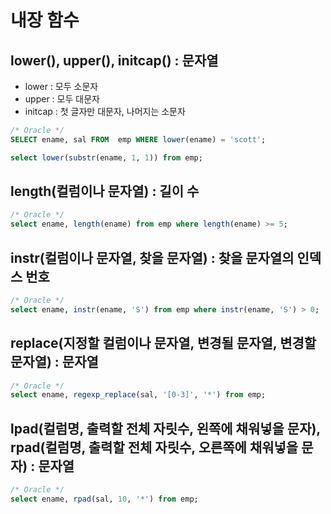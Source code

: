 # 내장 함수

## lower(), upper(), initcap() : 문자열

- lower : 모두 소문자
- upper : 모두 대문자
- initcap : 첫 글자만 대문자, 나머지는 소문자

```sql
/* Oracle */
SELECT ename, sal FROM  emp WHERE lower(ename) = 'scott';

select lower(substr(ename, 1, 1)) from emp;
```

## length(컬럼이나 문자열) : 길이 수
```sql
/* Oracle */
select ename, length(ename) from emp where length(ename) >= 5;
```

## instr(컬럼이나 문자열, 찾을 문자열) : 찾을 문자열의 인덱스 번호
```sql
/* Oracle */
select ename, instr(ename, 'S') from emp where instr(ename, 'S') > 0;
```

## replace(지정할 컬럼이나 문자열, 변경될 문자열, 변경할 문자열) : 문자열
```sql
/* Oracle */
select ename, regexp_replace(sal, '[0-3]', '*') from emp;
```

## lpad(컬럼명, 출력할 전체 자릿수, 왼쪽에 채워넣을 문자), rpad(컬럼명, 출력할 전체 자릿수, 오른쪽에 채워넣을 문자) : 문자열
```sql
/* Oracle */
select ename, rpad(sal, 10, '*') from emp; 
```